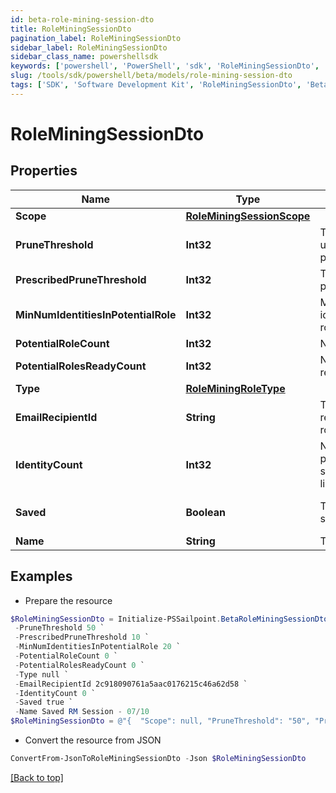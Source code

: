 ```yaml
---
id: beta-role-mining-session-dto
title: RoleMiningSessionDto
pagination_label: RoleMiningSessionDto
sidebar_label: RoleMiningSessionDto
sidebar_class_name: powershellsdk
keywords: ['powershell', 'PowerShell', 'sdk', 'RoleMiningSessionDto', 'BetaRoleMiningSessionDto'] 
slug: /tools/sdk/powershell/beta/models/role-mining-session-dto
tags: ['SDK', 'Software Development Kit', 'RoleMiningSessionDto', 'BetaRoleMiningSessionDto']
---
```



# RoleMiningSessionDto

## Properties

Name | Type | Description | Notes
------------ | ------------- | ------------- | -------------
**Scope** | [**RoleMiningSessionScope**](role-mining-session-scope) |  | [optional] 
**PruneThreshold** | **Int32** | The prune threshold to be used or null to calculate prescribedPruneThreshold | [optional] 
**PrescribedPruneThreshold** | **Int32** | The calculated prescribedPruneThreshold | [optional] 
**MinNumIdentitiesInPotentialRole** | **Int32** | Minimum number of identities in a potential role | [optional] 
**PotentialRoleCount** | **Int32** | Number of potential roles | [optional] 
**PotentialRolesReadyCount** | **Int32** | Number of potential roles ready | [optional] 
**Type** | [**RoleMiningRoleType**](role-mining-role-type) |  | [optional] 
**EmailRecipientId** | **String** | The id of the user who will receive an email about the role mining session | [optional] 
**IdentityCount** | **Int32** | Number of identities in the population which meet the search criteria or identity list provided | [optional] 
**Saved** | **Boolean** | The session's saved status | [optional] [default to $false]
**Name** | **String** | The session's saved name | [optional] 

## Examples

- Prepare the resource
```powershell
$RoleMiningSessionDto = Initialize-PSSailpoint.BetaRoleMiningSessionDto  -Scope null `
 -PruneThreshold 50 `
 -PrescribedPruneThreshold 10 `
 -MinNumIdentitiesInPotentialRole 20 `
 -PotentialRoleCount 0 `
 -PotentialRolesReadyCount 0 `
 -Type null `
 -EmailRecipientId 2c918090761a5aac0176215c46a62d58 `
 -IdentityCount 0 `
 -Saved true `
 -Name Saved RM Session - 07/10
$RoleMiningSessionDto = @"{  "Scope": null, "PruneThreshold": "50", "PrescribedPruneThreshold": "10", "MinNumIdentitiesInPotentialRole": "20", "PotentialRoleCount": "0", "PotentialRolesReadyCount": "0", "Type": null, "EmailRecipientId": "2c918090761a5aac0176215c46a62d58", "IdentityCount": "0", "Saved": true, "Name": "Saved RM Session - 07/10" }"@
```

- Convert the resource from JSON
```powershell
ConvertFrom-JsonToRoleMiningSessionDto -Json $RoleMiningSessionDto
```


[[Back to top]](#) 

